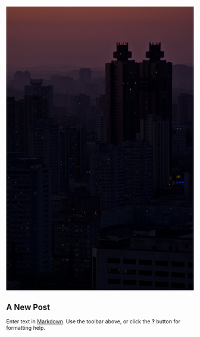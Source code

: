 ![Koryo Hotel in Pyongyang.jpg](assets/Koryo%20Hotel%20in%20Pyongyang.jpg)

## A New Post

Enter text in [Markdown](http://daringfireball.net/projects/markdown/). Use the toolbar above, or click the **?** button for formatting help.
